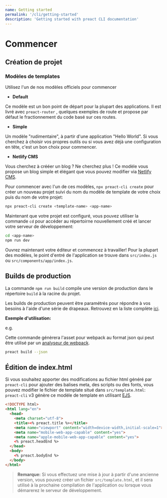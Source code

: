 ```yaml
---
name: Getting started
permalink: '/cli/getting-started'
description: 'Getting started with preact CLI documentation'
---
```


# Commencer

## Création de projet

### Modèles de templates

Utilisez l'un de nos modèles officiels pour commencer

- **Default**

Ce modèle est un bon point de départ pour la plupart des applications. Il est livré avec `preact-router` , quelques exemples de route et propose par défaut le fractionnement du code basé sur ces routes.

- **Simple**

Un modèle "rudimentaire", à partir d'une application "Hello World". Si vous cherchez à choisir vos propres outils ou si vous avez déjà une configuration en tête, c'est un bon choix pour commencer.

- **Netlify CMS**

Vous cherchez à crééer un blog ? Ne cherchez plus ! Ce modèle vous propose un blog simple et élégant que vous pouvez modifier via [Netlify CMS](https://www.netlifycms.org/).

Pour commencer avec l'un de ces modèles, `npx preact-cli create` pour créer un nouveau projet suivi du nom du modèle de template de votre choix puis du nom de votre projet:

```sh
npx preact-cli create <template-name> <app-name>
```

Maintenant que votre projet est configuré, vous pouvez utiliser la commande `cd` pour accéder au répertoirne nouvellement créé et lancer votre serveur de développement:

```sh
cd <app-name>
npm run dev
```

Ouvrez maintenant votre éditeur et commencez à travailler! Pour la plupart des modèles, le point d'entré de l'application se trouve dans `src/index.js` ou `src/components/app/index.js`.

## Builds de production

La commande `npm run build` compile une version de production dans le répertoire `build` à la racine du projet.

Les builds de production peuvent être paramétrés pour répondre à vos besoins à l'aide d'une série de drapeaux. Retrouvez en la liste complète [ici](https://github.com/preactjs/preact-cli#preact-build).

**Exemple d'utilisation:**

e.g.

Cette commande génèrera l'asset pour webpack au format json qui peut être utilisé par un [analyseur de webpack](https://chrisbateman.github.io/webpack-visualizer/).

```sh
preact build --json
```

## Édition de index.html

Si vous souhaitez apporter des modifications au fichier html généré par `preact-cli` pour ajouter des balises meta, des scripts ou des fonts, vous pouvez modifier le fichier de template situé dans `src/template.html`: 
`preact-cli` v3 génère ce modèle de template en utilisant [EJS](https://ejs.co/).

```html
<!DOCTYPE html>
<html lang="en">
  <head>
    <meta charset="utf-8">
    <title><% preact.title %></title>
    <meta name="viewport" content="width=device-width,initial-scale=1">
    <meta name="mobile-web-app-capable" content="yes">
    <meta name="apple-mobile-web-app-capable" content="yes">
    <% preact.headEnd %>
  </head>
  <body>
    <% preact.bodyEnd %>
  </body>
</html>
```

> **Remarque:** Si vous effectuez une mise à jour à partir d'une ancienne version, vous pouvez créer un fichier `src/template.html`, et il sera utilisé à la prochaine compilation de l'application ou lorsque vous démarerez le serveur de développement.
